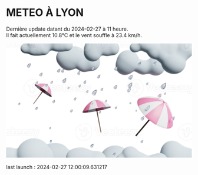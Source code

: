 # METEO À LYON

Dernière update datant du 2024-02-27 à 11 heure.  
Il fait actuellement 10.8°C et le vent souffle à 23.4 km/h.      

![](./.github/rain.png)

last launch : 2024-02-27 12:00:09.631217
